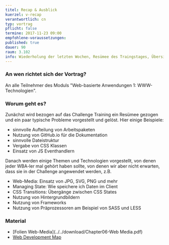 ```yaml
---
titel: Recap & Ausblick
kuerzel: v-recap
verantwortlich: cn
typ: vortrag
pflicht: false
termine: 2017-11-23 09:00
empfohlene-voraussetzungen: 
published: true
dauer: 90
raum: 3.102
info: Wiederholung der letzten Wochen, Resümee des Traingstages, Übersicht über weitere Themen wie Local Storage, CSS Transistions, Web Media
---
```


### An wen richtet sich der Vortrag?

An alle Teilnehmer des Moduls "Web-basierte Anwendungen 1: WWW-Technologien".

### Worum geht es?

Zunächst wird bezogen auf das Challenge Training ein Resümee gezogen und ein paar typische Probleme vorgestellt und gelöst. Hier einige Beispiele:
- sinnvolle Aufteilung von Arbeitspaketen
- Nutzung von GitHub.io für die Dokumentation
- sinnvolle Dateistruktur
- Vergabe von CSS Klassen
- Einsatz von JS Eventhandlern

Danach werden einige Themen und Technologien vorgestellt, von denen jeder WBA-ler mal gehört haben sollte, von denen wir aber nicht erwarten, dass sie in der Challenge angewendet werden, z.B.
- Web-Media: Einsatz von JPG, SVG, PNG und mehr
- Managing State: Wie speichere ich Daten im Client
- CSS Transitions: Übergänge zwischen CSS States
- Nutzung von Hintergrundbildern
- Nutzung von Frameworks
- Nutzung von Präprozessoren am Beispiel von SASS und LESS

### Material
- [Folien Web-Media](../../download/Chapter06-Web Media.pdf)
- [Web Development Map](https://coggle.it/diagram/Vz9LvW8byvN0I38x)